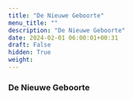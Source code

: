 ```yaml
---
title: "De Nieuwe Geboorte"
menu_title: ""
description: "De Nieuwe Geboorte"
date: 2024-02-01 06:00:01+00:31
draft: False
hidden: True
weight:
---
```

### De Nieuwe Geboorte


